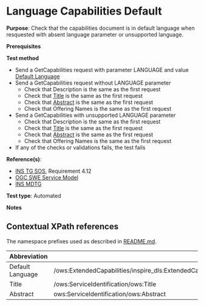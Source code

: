 # Language Capabilities Default

**Purpose**: Check that the capabilities document is in default language when resquested with absent language parameter or unsupported language.

**Prerequisites**

**Test method**

* Send a GetCapabilities request with parameter LANGUAGE and value [Default Language](#defaultLanguage)
* Send a GetCapabilities request without LANGUAGE parameter
  * Check that Description is the same as the first request
  * Check that [Title](#title) is the same as the first request
  * Check that [Abstract](#abstract) is the same as the first request
  * Check that Offering Names is the same as the first request
* Send a GetCapabilities with unsupported LANGUAGE parameter
  * Check that Description is the same as the first request
  * Check that [Title](#title) is the same as the first request
  * Check that [Abstract](#abstract) is the same as the first request
  * Check that Offering Names is the same as the first request
* If any of the checks or validations fails, the test fails

**Reference(s)**:

* [INS TG SOS](http://inspire.ec.europa.eu/id/document/tg/download-sos/1.0), Requirement 4.12
* [OGC SWE Service Model](http://portal.opengeospatial.org/files/?artifact_id=38476)
* [INS MDTG](http://inspire.ec.europa.eu/documents/Metadata/MD_IR_and_ISO_20131029.pdf)

**Test type**: Automated

**Notes**


## Contextual XPath references

The namespace prefixes used as described in [README.md](http://inspire.ec.europa.eu/id/ats/download-service/sos-tg-1.0/sos-pre-defined/README#namespaces).

| Abbreviation                                               |  XPath expression |
| ---------------------------------------------------------- | ------------------------------------------------------------------------- |
| Default Language <a name="defaultLanguage"></a> | /ows:ExtendedCapabilities/inspire_dls:ExtendedCapabilities/inspire_common:SupportedLanguages/inspire_common:DefaultLanguage/inspire_common:Language |
| Title <a name="title"></a> | /ows:ServiceIdentification/ows:Title |
| Abstract <a name="abstract"></a> | ows:ServiceIdentification/ows:Abstract |
